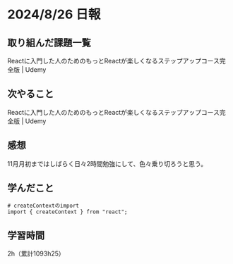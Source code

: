 # 2024/8/26 日報
## 取り組んだ課題一覧
Reactに入門した人のためのもっとReactが楽しくなるステップアップコース完全版 | Udemy

## 次やること
Reactに入門した人のためのもっとReactが楽しくなるステップアップコース完全版 | Udemy

## 感想
11月月初まではしばらく日々2時間勉強にして、色々乗り切ろうと思う。


## 学んだこと
```
# createContextのimport
import { createContext } from "react";

```

## 学習時間
2h（累計1093h25）

